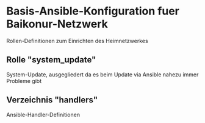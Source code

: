 # Basis-Ansible-Konfiguration fuer Baikonur-Netzwerk
Rollen-Definitionen zum Einrichten des Heimnetzwerkes

## Rolle "system_update"
System-Update, ausgegliedert da es beim Update via Ansible nahezu immer Probleme gibt

## Verzeichnis "handlers"
Ansible-Handler-Definitionen
